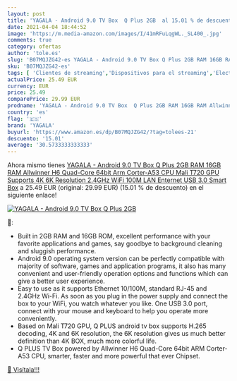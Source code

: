 ```yaml
---
layout: post
title: 'YAGALA - Android 9.0 TV Box  Q Plus 2GB  al 15.01 % de descuento'
date: 2021-04-04 18:44:52
image: 'https://m.media-amazon.com/images/I/41mRFuLqgWL._SL400_.jpg'
comments: true
category: ofertas
author: 'tole.es'
slug: 'B07MQJZG42-es YAGALA - Android 9.0 TV Box Q Plus 2GB RAM 16GB RAM...'
sku: 'B07MQJZG42-es'
tags: [ 'Clientes de streaming','Dispositivos para el streaming','Electrónica','Equipos de audio y Hi-Fi','android','yagala', ]
actualPrice: 25.49 EUR
currency: EUR
price: 25.49
comparePrice: 29.99 EUR
prodname: 'YAGALA - Android 9.0 TV Box  Q Plus 2GB RAM 16GB RAM Allwinner H6 Quad-Core 64bit Arm Corter-A53 CPU Mali T720 GPU Supports 4K 6K Resolution 2.4GHz WiFi 100M LAN Enternet USB 3.0 Smart Box'
country: 'es'
flag: '🇪🇸'
brand: 'YAGALA'
buyurl: 'https://www.amazon.es/dp/B07MQJZG42/?tag=tolees-21'
descuento: '15.01'
average: '30.5733333333333'
---
```


Ahora mismo tienes [YAGALA - Android 9.0 TV Box  Q Plus 2GB RAM 16GB RAM Allwinner H6 Quad-Core 64bit Arm Corter-A53 CPU Mali T720 GPU Supports 4K 6K Resolution 2.4GHz WiFi 100M LAN Enternet USB 3.0 Smart Box](https://www.amazon.es/dp/B07MQJZG42/?tag=tolees-21) a 25.49 EUR (original: 29.99 EUR) (15.01 %  de descuento) en el siguiente enlace!

[![YAGALA - Android 9.0 TV Box  Q Plus 2GB ](https://m.media-amazon.com/images/I/41mRFuLqgWL._SL400_.jpg)](https://www.amazon.es/dp/B07MQJZG42/?tag=tolees-21)

🔎:

- Built in 2GB RAM and 16GB ROM, excellent performance with your favorite applications and games, say goodbye to background cleaning and sluggish performance.
- Android 9.0 operating system version can be perfectly compatible with majority of software, games and application programs, it also has many convenient and user-friendly operation options and functions which can give a better user experience.
- Easy to use as it supports Ethernet 10/100M, standard RJ-45 and 2.4GHz Wi-Fi. As soon as you plug in the power supply and connect the box to your WiFi, you watch whatever you like. One USB 3.0 port, connect with your mouse and keyboard to help you operate more conveniently.
- Based on Mali T720 GPU, Q PLUS android tv box supports H.265 decoding, 4K and 6K resolution, the 6K resolution gives us much better definition than 4K BOX, much more colorful life.
- Q PLUS TV Box powered by Allwinner H6 Quad-Core 64bit ARM Corter-A53 CPU, smarter, faster and more powerful that ever Chipset.

[🛒 Visítala!!!](https://www.amazon.es/dp/B07MQJZG42/?tag=tolees-21)
